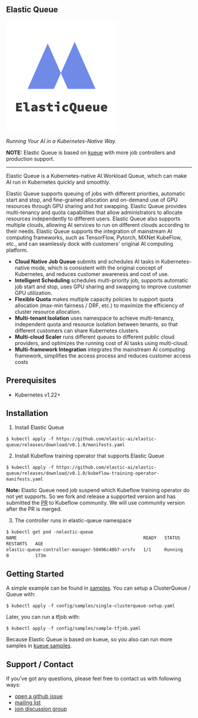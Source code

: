 ## Elastic Queue

<div align="left"><img src="./static/logo.png" style="width:300px;" /></div>

*Running Your AI in a Kubernetes-Native Way.*

**NOTE:** Elastic Queue is based on [kueue](https://github.com/kubernetes-sigs/kueue) with more job controllers and production support.

---

Elastic Queue is a Kubernetes-native AI Workload Queue, which can make AI run in Kubernetes quickly and smoothly. 

Elastic Queue supports queuing of jobs with different priorities, automatic start and stop, and fine-grained allocation and on-demand use of GPU resources through GPU sharing and hot swapping. Elastic Queue provides multi-tenancy and quota capabilities that allow administrators to allocate resources independently to different users. Elastic Queue also supports multiple clouds, allowing AI services to run on different clouds according to their needs. Elastic Queue supports the integration of mainstream AI computing frameworks, such as TensorFlow, Pytorch, MXNet KubeFlow, etc., and can seamlessly dock with customers' original AI computing platform.

- **Cloud Native Job Queue** submits and schedules AI tasks in Kubernetes-native mode, which is consistent with the original concept of Kubernetes, and reduces customer awareness and cost of use.
- **Intelligent Scheduling** schedules multi-priority job, supports automatic job start and stop, uses GPU sharing and swapping to improve customer GPU utilization.
- **Flexible Quota** makes multiple capacity policies to support quota allocation (max-min fairness / DRF, etc.) to maximize the efficiency of cluster resource allocation.
- **Multi-tenant Isolation** uses namespace to achieve multi-tenancy, independent quota and resource isolation between tenants, so that different customers can share Kubernetes clusters.
- **Multi-cloud Scaler** runs different queues to different public cloud providers, and optimizes the running cost of AI tasks using multi-cloud.
- **Multi-framework Integration** integrates the mainstream AI computing framework, simplifies the access process and reduces customer access costs

## Prerequisites

- Kubernetes v1.22+

## Installation

1. Install Elastic Queue

```
$ kubectl apply -f https://github.com/elastic-ai/elastic-queue/releases/download/v0.1.0/manifests.yaml
```

2. Install Kubeflow training operator that supports Elastic Queue

```
$ kubectl apply -f https://github.com/elastic-ai/elastic-queue/releases/download/v0.1.0/kubeflow-training-operator-manifests.yaml
```

**Note:** Elastic Queue need job suspend which Kubeflow training operator do not yet supports. So we fork and release a supported version and has submitted the [PR](https://github.com/kubeflow/common/pull/196) to Kubeflow community. We will use community version after the PR is merged.

3. The controller runs in elastic-queue namespace

```
$ kubectl get pod -nelastic-queue
NAME                                                READY   STATUS    RESTARTS   AGE
elastic-queue-controller-manager-58496c48b7-xrsfv   1/1     Running   0          173m
```

## Getting Started

A simple example can be found in [samples](https://github.com/elastic-ai/elastic-queue/tree/master/config/samples). You can setup a ClusterQueue / Queue with:

```
$ kubectl apply -f config/samples/single-clusterqueue-setup.yaml
```

Later, you can run a tfjob with:

```
$ kubectl apply -f config/samples/sample-tfjob.yaml
```

Because Elastic Queue is based on kueue, so you also can run more samples in [kueue samples](https://github.com/kubernetes-sigs/kueue/blob/main/config/samples).

## Support / Contact

If you've got any questions, please feel free to contact us with following ways:
- [open a github issue](https://github.com/elastic-ai/elastic-queue/issues/new)
- [mailing list](mailto:elasticai@googlegroups.com) 
- [join discussion group](https://groups.google.com/g/elasticai)